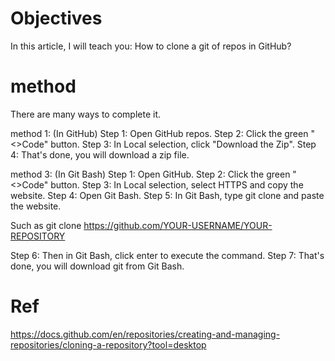 # Objectives
In this article, I will teach you:
How to clone a git of repos in GitHub?
# method 
There are many ways to complete it.

method 1: (In GitHub)
Step 1:
Open GitHub repos.
Step 2:
Click the green "<>Code" button.
Step 3:
In Local selection, click "Download the Zip".
Step 4:
That's done, you will download a zip file.

method 3: (In Git Bash)
Step 1:
Open GitHub.
Step 2:
Click the green "<>Code" button.
Step 3:
In Local selection, select HTTPS and copy the website.
Step 4:
Open Git Bash.
Step 5:
In Git Bash, type git clone and paste the website.

Such as
git clone https://github.com/YOUR-USERNAME/YOUR-REPOSITORY

Step 6:
Then in Git Bash, click enter to execute the command.
Step 7:
That's done, you will download git from Git Bash.

# Ref
https://docs.github.com/en/repositories/creating-and-managing-repositories/cloning-a-repository?tool=desktop


